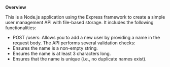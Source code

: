 **Overview**

This is a Node.js application using the Express framework to create a simple user management API with file-based storage. It includes the following functionalities:

- POST /users: Allows you to add a new user by providing a name in the request body. The API performs several validation checks:
- Ensures the name is a non-empty string.
- Ensures the name is at least 3 characters long.
- Ensures that the name is unique (i.e., no duplicate names exist).
